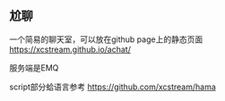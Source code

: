 ## 尬聊

一个简易的聊天室，可以放在github page上的静态页面 https://xcstream.github.io/achat/

服务端是EMQ

script部分蛤语言参考
https://github.com/xcstream/hama